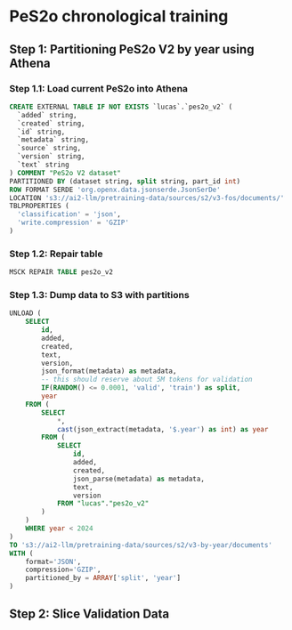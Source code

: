 # PeS2o chronological training

## Step 1: Partitioning PeS2o V2 by year using Athena

### Step 1.1: Load current PeS2o into Athena

```sql
CREATE EXTERNAL TABLE IF NOT EXISTS `lucas`.`pes2o_v2` (
  `added` string,
  `created` string,
  `id` string,
  `metadata` string,
  `source` string,
  `version` string,
  `text` string
) COMMENT "PeS2o V2 dataset"
PARTITIONED BY (dataset string, split string, part_id int)
ROW FORMAT SERDE 'org.openx.data.jsonserde.JsonSerDe'
LOCATION 's3://ai2-llm/pretraining-data/sources/s2/v3-fos/documents/'
TBLPROPERTIES (
  'classification' = 'json',
  'write.compression' = 'GZIP'
)
```

### Step 1.2: Repair table

```sql
MSCK REPAIR TABLE pes2o_v2
```

### Step 1.3: Dump data to S3 with partitions

```sql
UNLOAD (
    SELECT
        id,
        added,
        created,
        text,
        version,
        json_format(metadata) as metadata,
        -- this should reserve about 5M tokens for validation
        IF(RANDOM() <= 0.0001, 'valid', 'train') as split,
        year
    FROM (
        SELECT
            *,
            cast(json_extract(metadata, '$.year') as int) as year
        FROM (
            SELECT
                id,
                added,
                created,
                json_parse(metadata) as metadata,
                text,
                version
            FROM "lucas"."pes2o_v2"
        )
    )
    WHERE year < 2024
)
TO 's3://ai2-llm/pretraining-data/sources/s2/v3-by-year/documents'
WITH (
    format='JSON',
    compression='GZIP',
    partitioned_by = ARRAY['split', 'year']
)
```

## Step 2: Slice Validation Data
